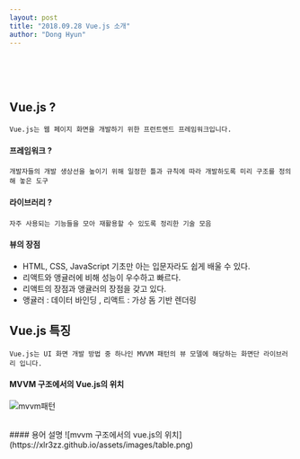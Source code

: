 ```yaml
---
layout: post
title: "2018.09.28 Vue.js 소개"
author: "Dong Hyun"
---
```




<br/><br/><br/>

## Vue.js ?

`
Vue.js는 웹 페이지 화면을 개발하기 위한 프런트엔드 프레임워크입니다.
`

#### 프레임워크 ?
`
개발자들의 개발 생상선을 높이기 위해 일정한 틀과 규칙에 따라 개발하도록 미리 구조를 정의해 놓은 도구
`

#### 라이브러리 ?
`
자주 사용되는 기능들을 모아 재활용할 수 있도록 정리한 기술 모음
`

#### 뷰의 장점

- HTML, CSS, JavaScript 기초만 아는 입문자라도 쉽게 배울 수 있다.
- 리액트와 앵귤러에 비해 성능이 우수하고 빠르다.
- 리액트의 장점과 앵귤러의 장점을 갖고 있다.
- 앵귤러 : 데이터 바인딩 , 리액트 : 가상 돔 기반 렌더링



## Vue.js 특징

`
Vue.js는 UI 화면 개발 방법 중 하나인 MVVM 패턴의 뷰 모델에 해당하는 화면단 라이브러리 입니다.
`
<br/>
#### MVVM 구조에서의 Vue.js의 위치
![mvvm패턴](https://xlr3zz.github.io/assets/images/mvvm.png)

<br/>
#### 용어 설명
![mvvm 구조에서의 vue.js의 위치](https://xlr3zz.github.io/assets/images/table.png)


